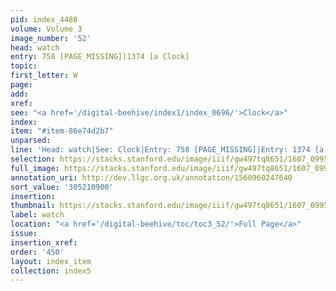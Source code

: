 ```yaml
---
pid: index_4488
volume: Volume 3
image_number: '52'
head: watch
entry: 758 [PAGE_MISSING]|1374 [a Clock]
topic:
first_letter: W
page:
add:
xref:
see: "<a href='/digital-beehive/index1/index_0696/'>Clock</a>"
index:
item: "#item-86e74d2b7"
unparsed:
line: 'Head: watch|See: Clock|Entry: 758 [PAGE_MISSING]|Entry: 1374 [a Clock]|#item-86e74d2b7'
selection: https://stacks.stanford.edu/image/iiif/gw497tq8651/1607_0995/532,900,577,158/full/0/default.jpg
full_image: https://stacks.stanford.edu/image/iiif/gw497tq8651/1607_0995/full/full/0/default.jpg
annotation_uri: http://dev.llgc.org.uk/annotation/1560960247640
sort_value: '305210900'
insertion:
thumbnail: https://stacks.stanford.edu/image/iiif/gw497tq8651/1607_0995/532,900,577,158/150,/0/default.jpg
label: watch
location: "<a href='/digital-beehive/toc/toc3_52/'>Full Page</a>"
issue:
insertion_xref:
order: '450'
layout: index_item
collection: index5
---
```


